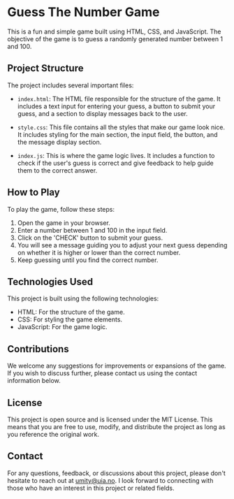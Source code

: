 # Guess The Number Game

This is a fun and simple game built using HTML, CSS, and JavaScript. The objective of the game is to guess a randomly generated number between 1 and 100. 

## Project Structure

The project includes several important files:

- `index.html`: The HTML file responsible for the structure of the game. It includes a text input for entering your guess, a button to submit your guess, and a section to display messages back to the user.

- `style.css`: This file contains all the styles that make our game look nice. It includes styling for the main section, the input field, the button, and the message display section.

- `index.js`: This is where the game logic lives. It includes a function to check if the user's guess is correct and give feedback to help guide them to the correct answer.

## How to Play

To play the game, follow these steps:

1. Open the game in your browser.
2. Enter a number between 1 and 100 in the input field.
3. Click on the 'CHECK' button to submit your guess.
4. You will see a message guiding you to adjust your next guess depending on whether it is higher or lower than the correct number.
5. Keep guessing until you find the correct number.

## Technologies Used

This project is built using the following technologies:

- HTML: For the structure of the game.
- CSS: For styling the game elements.
- JavaScript: For the game logic.

## Contributions

We welcome any suggestions for improvements or expansions of the game. If you wish to discuss further, please contact us using the contact information below.

## License

This project is open source and is licensed under the MIT License. This means that you are free to use, modify, and distribute the project as long as you reference the original work.

## Contact

For any questions, feedback, or discussions about this project, please don't hesitate to reach out at [umity@uia.no](mailto:umity@uia.no). I look forward to connecting with those who have an interest in this project or related fields.
